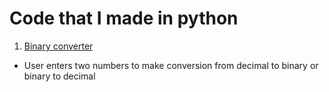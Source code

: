 # Code that I made in python

1. [Binary converter](https://github.com/cdne/python/tree/master/binary%20converter)
  - User enters two numbers to make conversion from decimal to binary or binary to decimal

